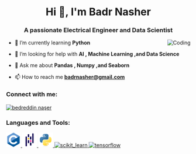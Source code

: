 <h1 align="center">Hi 👋, I'm Badr Nasher</h1>
<h3 align="center">A passionate Electrical Engineer and Data Scientist</h3>
<img align="right" alt="Coding" width="https://i.gifer.com/fetch/w300-preview/1a/1a1925b1de116058e74cecebbce92eb6.gif")>

- 🌱 I’m currently learning **Python**

- 🤝 I’m looking for help with **AI , Machine Learning ,and Data Science**

- 💬 Ask me about **Pandas , Numpy ,and Seaborn**

- 📫 How to reach me **badrnasher@gmail.com**

<h3 align="left">Connect with me:</h3>
<p align="left">
<a href="https://linkedin.com/in/bedreddin naşer" target="blank"><img align="center" src="https://raw.githubusercontent.com/rahuldkjain/github-profile-readme-generator/master/src/images/icons/Social/linked-in-alt.svg" alt="bedreddin naşer" height="30" width="40" /></a>
</p>

<h3 align="left">Languages and Tools:</h3>
<p align="left"> <a href="https://www.cprogramming.com/" target="_blank" rel="noreferrer"> <img src="https://raw.githubusercontent.com/devicons/devicon/master/icons/c/c-original.svg" alt="c" width="40" height="40"/> </a> <a href="https://pandas.pydata.org/" target="_blank" rel="noreferrer"> <img src="https://raw.githubusercontent.com/devicons/devicon/2ae2a900d2f041da66e950e4d48052658d850630/icons/pandas/pandas-original.svg" alt="pandas" width="40" height="40"/> </a> <a href="https://www.python.org" target="_blank" rel="noreferrer"> <img src="https://raw.githubusercontent.com/devicons/devicon/master/icons/python/python-original.svg" alt="python" width="40" height="40"/> </a> <a href="https://scikit-learn.org/" target="_blank" rel="noreferrer"> <img src="https://upload.wikimedia.org/wikipedia/commons/0/05/Scikit_learn_logo_small.svg" alt="scikit_learn" width="40" height="40"/> </a> <a href="https://www.tensorflow.org" target="_blank" rel="noreferrer"> <img src="https://www.vectorlogo.zone/logos/tensorflow/tensorflow-icon.svg" alt="tensorflow" width="40" height="40"/> </a> </p>
